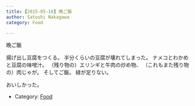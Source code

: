 ```yaml
---
title: [2015-05-16] 晩ご飯
author: Satoshi Nakagawa
category: Food

---
```


晩ご飯

揚げ出し豆腐をつくる。
半分くらいの豆腐が壊れてしまった。
ナメコとわかめと豆腐の味噌汁。
（残り物の）エリンギと牛肉の炒め物、
（これもまた残り物の）肉じゃが。
そしてご飯。
緑が足りない。

 おいしかった。

- Category: [Food](https://merapano.github.io/categories.html#Food)

